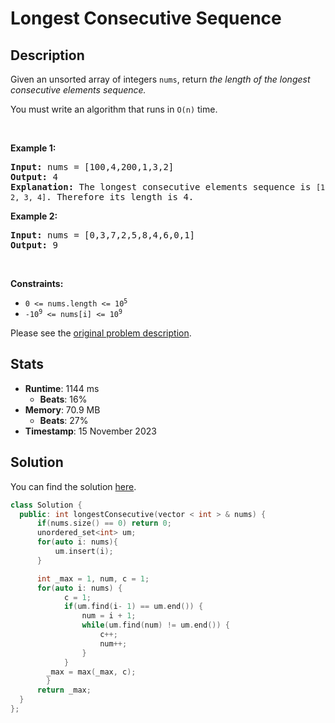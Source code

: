 # Longest Consecutive Sequence

## Description

<p>Given an unsorted array of integers <code>nums</code>, return <em>the length of the longest consecutive elements sequence.</em></p>

<p>You must write an algorithm that runs in&nbsp;<code>O(n)</code>&nbsp;time.</p>

<p>&nbsp;</p>
<p><strong class="example">Example 1:</strong></p>

<pre>
<strong>Input:</strong> nums = [100,4,200,1,3,2]
<strong>Output:</strong> 4
<strong>Explanation:</strong> The longest consecutive elements sequence is <code>[1, 2, 3, 4]</code>. Therefore its length is 4.
</pre>

<p><strong class="example">Example 2:</strong></p>

<pre>
<strong>Input:</strong> nums = [0,3,7,2,5,8,4,6,0,1]
<strong>Output:</strong> 9
</pre>

<p>&nbsp;</p>
<p><strong>Constraints:</strong></p>

<ul>
	<li><code>0 &lt;= nums.length &lt;= 10<sup>5</sup></code></li>
	<li><code>-10<sup>9</sup> &lt;= nums[i] &lt;= 10<sup>9</sup></code></li>
</ul>


Please see the [original problem description](https://leetcode.com/problems/longest-consecutive-sequence/).

## Stats

- **Runtime**: 1144 ms
    - **Beats**: 16%
- **Memory**: 70.9 MB
    - **Beats**: 27%
- **Timestamp**: 15 November 2023

## Solution

You can find the solution [here](./longest-consecutive-sequence.cpp).

```cpp
class Solution {
  public: int longestConsecutive(vector < int > & nums) {
      if(nums.size() == 0) return 0;
      unordered_set<int> um;
      for(auto i: nums){
          um.insert(i);
      }

      int _max = 1, num, c = 1;
      for(auto i: nums) {
            c = 1;
            if(um.find(i- 1) == um.end()) { 
                num = i + 1;
                while(um.find(num) != um.end()) {
                    c++;
                    num++;
                }
            }
        _max = max(_max, c);
        }
      return _max;
  }
};
```
